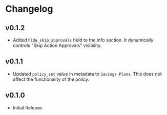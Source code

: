 # Changelog

## v0.1.2

- Added `hide_skip_approvals` field to the info section. It dynamically controls "Skip Action Approvals" visibility.

## v0.1.1

- Updated `policy_set` value in metadata to `Savings Plans`. This does not affect the functionality of the policy.

## v0.1.0

- Initial Release
